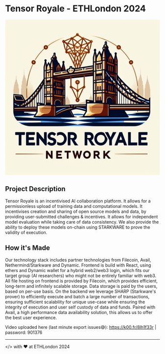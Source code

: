 # Tensor Royale - ETHLondon 2024
![alt text](https://github.com/505-solutions/tensor-royale/blob/main/assets/logo.png?raw=true)

## Project Description
Tensor Royale is an incentivised AI collaboration platform. It allows for a permissionless upload of training data and computational models. It incentivises creation and sharing of open source models and data, by providing user-submitted challenges & incentives. It allows for independent model evaluation while taking care of data consistency. We also provide the ability to deploy these models on-chain using STARKWARE to prove the validity of execution.

## How it's Made
Our technology stack includes partner technologies from Filecoin, Avail, Nethermind/Starkware and Dynamic. Frontend is build with React, using ethers and Dynamic wallet for a hybrid web2/web3 login, which fits our target group (AI researchers) who might not be entirely familiar with web3. All file hosting on frontend is provided by Filecoin, which provides efficient, long-term and infinitely scalable storage. Data storage is paid by the users, based on per-use basis. On the backend we leverage SHARP (Starkware's prover) to efficiently execute and batch a large number of transactions, ensuring sufficient scalability for unique use-case while ensuring the integrity of execution and user self custody of data and funds. Paired with Avail, a high performance data availability solution, this allows us to offer the best user experience.

Video uploaded here (last minute export issues😅): https://k00.fr/8lh1f33r | password: 901376

---
</> with ❤︎ at ETHLondon 2024

